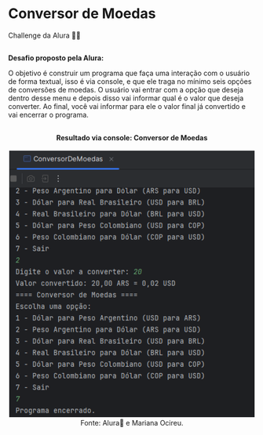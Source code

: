 # Conversor de Moedas
Challenge da Alura 💪💙
##

**Desafio proposto pela Alura:**

O objetivo é construir um programa que faça uma interação com o usuário de forma textual, isso é via console, e que ele traga no mínimo seis opções de conversões de moedas. 
O usuário vai entrar com a opção que deseja dentro desse menu e depois disso vai informar qual é o valor que deseja converter. Ao final, você vai informar para ele 
o valor final já convertido e vai encerrar o programa.
##

<div align="center">
  
  <h4>Resultado via console: Conversor de Moedas</h4>
  <img width="500" src="https://github.com/marisouza31/ConversorMoedas/blob/main/result/result.png"><br>
   Fonte: Alura💙 e Mariana Ocireu.
</div>
